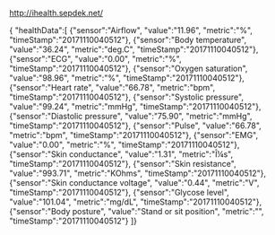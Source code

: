 http://ihealth.sepdek.net/

{ "healthData":[ 
{"sensor":"Airflow", "value":"11.96", "metric":"%", "timeStamp":"20171110040512"}, 
{"sensor":"Body temperature", "value":"36.24", "metric":"deg.C", "timeStamp":"20171110040512"}, 
{"sensor":"ECG", "value":"0.00", "metric":"%", "timeStamp":"20171110040512"}, 
{"sensor":"Oxygen saturation", "value":"98.96", "metric":"%", "timeStamp":"20171110040512"}, 
{"sensor":"Heart rate", "value":"66.78", "metric":"bpm", "timeStamp":"20171110040512"}, 
{"sensor":"Systolic pressure", "value":"99.24", "metric":"mmHg", "timeStamp":"20171110040512"}, 
{"sensor":"Diastolic pressure", "value":"75.90", "metric":"mmHg", "timeStamp":"20171110040512"}, 
{"sensor":"Pulse", "value":"66.78", "metric":"bpm", "timeStamp":"20171110040512"}, 
{"sensor":"EMG", "value":"0.00", "metric":"%", "timeStamp":"20171110040512"}, 
{"sensor":"Skin conductance", "value":"1.31", "metric":"Î¼s", "timeStamp":"20171110040512"}, 
{"sensor":"Skin resistance", "value":"993.71", "metric":"KOhms", "timeStamp":"20171110040512"}, 
{"sensor":"Skin conductance voltage", "value":"0.44", "metric":"V", "timeStamp":"20171110040512"}, 
{"sensor":"Glycose level", "value":"101.04", "metric":"mg/dL", "timeStamp":"20171110040512"}, 
{"sensor":"Body posture", "value":"Stand or sit position", "metric":"", "timeStamp":"20171110040512"} ]}
